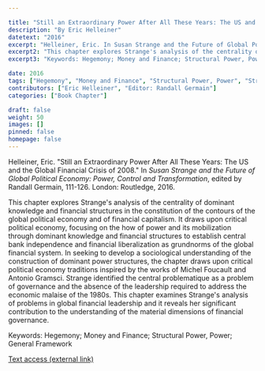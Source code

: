 ```yaml
---

title: "Still an Extraordinary Power After All These Years: The US and the Global Financial Crisis of 2008"
description: "By Eric Helleiner"
datetext: "2016"
excerpt: "Helleiner, Eric. In Susan Strange and the Future of Global Political Economy: Power, Control and Transformation, Randall Germain, editor. 111-126. London: Routledge, 2016."
excerpt2: "This chapter explores Strange's analysis of the centrality of dominant knowledge and financial structures in the constitution of the contours of the global political economy and of financial capitalism. It draws upon critical political economy, focusing on the how of power and its mobilization through dominant knowledge and financial structures to establish central bank independence and financial liberalization as grundnorms of the global financial system. In seeking to develop a sociological understanding of the construction of dominant power structures, the chapter draws upon critical political economy traditions inspired by the works of Michel Foucault and Antonio Gramsci. Strange identified the central problematique as a problem of governance and the absence of the leadership required to address the economic malaise of the 1980s. This chapter examines Strange's analysis of problems in global financial leadership and it reveals her significant contribution to the understanding of the material dimensions of financial governance."
excerpt3: "Keywords: Hegemony; Money and Finance; Structural Power, Power; General Framework"

date: 2016
tags: ["Hegemony", "Money and Finance", "Structural Power, Power", "Strange-Influenced Works", "2010's"]
contributors: ["Eric Helleiner", "Editor: Randall Germain"]
categories: ["Book Chapter"]

draft: false
weight: 50
images: []
pinned: false
homepage: false
---
```


Helleiner, Eric. "Still an Extraordinary Power After All These Years: The US and the Global Financial Crisis of 2008." In *Susan Strange and the Future of Global Political Economy: Power, Control and Transformation*, edited by Randall Germain, 111-126. London: Routledge, 2016.

This chapter explores Strange's analysis of the centrality of dominant knowledge and financial structures in the constitution of the contours of the global political economy and of financial capitalism. It draws upon critical political economy, focusing on the how of power and its mobilization through dominant knowledge and financial structures to establish central bank independence and financial liberalization as grundnorms of the global financial system. In seeking to develop a sociological understanding of the construction of dominant power structures, the chapter draws upon critical political economy traditions inspired by the works of Michel Foucault and Antonio Gramsci. Strange identified the central problematique as a problem of governance and the absence of the leadership required to address the economic malaise of the 1980s. This chapter examines Strange's analysis of problems in global financial leadership and it reveals her significant contribution to the understanding of the material dimensions of financial governance.

Keywords: Hegemony; Money and Finance; Structural Power, Power; General Framework

[Text access (external link)](https://www.worldcat.org/title/948603852)
